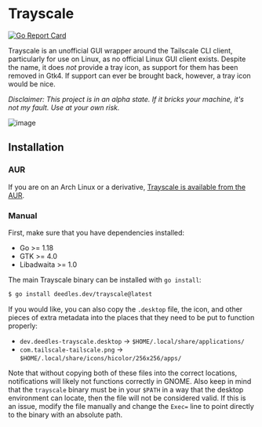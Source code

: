 Trayscale
=========

[![Go Report Card](https://goreportcard.com/badge/deedles.dev/trayscale)](https://goreportcard.com/report/deedles.dev/trayscale)

Trayscale is an unofficial GUI wrapper around the Tailscale CLI client, particularly for use on Linux, as no official Linux GUI client exists. Despite the name, it does _not_ provide a tray icon, as support for them has been removed in Gtk4. If support can ever be brought back, however, a tray icon would be nice.

_Disclaimer: This project is in an alpha state. If it bricks your machine, it's not my fault. Use at your own risk._

![image](https://user-images.githubusercontent.com/326750/163421383-87b57d9f-7602-4112-8308-a92926b1942f.png)

Installation
------------

### AUR

If you are on an Arch Linux or a derivative, [Trayscale is available from the AUR](https://aur.archlinux.org/packages/trayscale).

### Manual

First, make sure that you have dependencies installed:

* Go >= 1.18
* GTK >= 4.0
* Libadwaita >= 1.0

The main Trayscale binary can be installed with `go install`:

```bash
$ go install deedles.dev/trayscale@latest
```

If you would like, you can also copy the `.desktop` file, the icon, and other pieces of extra metadata into the places that they need to be put to function properly:

* `dev.deedles-trayscale.desktop` -> `$HOME/.local/share/applications/`
* `com.tailscale-tailscale.png` -> `$HOME/.local/share/icons/hicolor/256x256/apps/`

Note that without copying both of these files into the correct locations, notifications will likely not functions correctly in GNOME. Also keep in mind that the `trayscale` binary must be in your `$PATH` in a way that the desktop environment can locate, then the file will not be considered valid. If this is an issue, modify the file manually and change the `Exec=` line to point directly to the binary with an absolute path.
